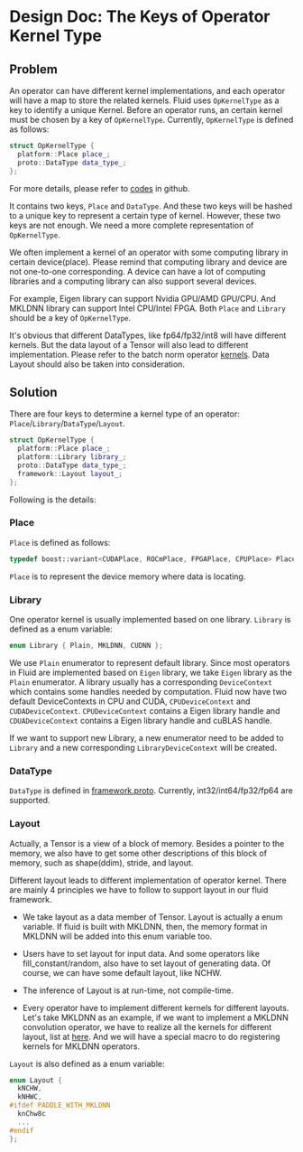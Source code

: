 # Design Doc: The Keys of Operator Kernel Type
## Problem
An operator can have different kernel implementations, and each operator will have a map to store the related kernels. Fluid uses `OpKernelType` as a key to identify a unique Kernel. Before an operator runs, an certain kernel must be chosen by a key of `OpKernelType`. Currently, `OpKernelType` is defined as follows:

```cpp
struct OpKernelType {
  platform::Place place_;
  proto::DataType data_type_;
};
```
For more details, please refer to [codes](https://github.com/PaddlePaddle/Paddle/blob/2d5ec16bc8a09fb8e0f62c89b116b0cd1d333907/paddle/framework/operator.h#L348-L374) in github.

It contains two keys, `Place` and `DataType`. And these two keys will be hashed to a unique key to represent a certain type of kernel. However, these two keys are not enough. We need a more complete representation of `OpKernelType`. 

We often implement a kernel of an operator with some computing library in certain device(place). Please remind that computing library and device are not one-to-one corresponding. A device can have a lot of computing libraries and a computing library can also support several devices. 

For example, Eigen library can support Nvidia GPU/AMD GPU/CPU. And MKLDNN library can support Intel CPU/Intel FPGA. Both `Place` and `Library` should be a key of `OpKernelType`.

It's obvious that different DataTypes, like fp64/fp32/int8 will have different kernels. But the data layout of a Tensor will also lead to different implementation. Please refer to the batch norm operator [kernels](https://github.com/PaddlePaddle/Paddle/blob/a948fac4d0ad7e0412d373b8aabeb711c2899563/paddle/operators/batch_norm_op.cc#L180-L209). Data Layout should also be taken into consideration.

## Solution

There are four keys to determine a kernel type of an operator: `Place`/`Library`/`DataType`/`Layout`.

```cpp
struct OpKernelType {
  platform::Place place_;
  platform::Library library_;
  proto::DataType data_type_;
  framework::Layout layout_;
};
```

Following is the details:

### Place

`Place` is defined as follows:

```cpp
typedef boost::variant<CUDAPlace, ROCmPlace, FPGAPlace, CPUPlace> Place;
```

`Place` is to represent the device memory where data is locating.


### Library

One operator kernel is usually implemented based on one library. `Library` is defined as a enum variable:

```cpp
enum Library { Plain, MKLDNN, CUDNN };
```

We use `Plain` enumerator to represent default library. Since most operators in Fluid are implemented based on `Eigen` library, we take `Eigen` library as the `Plain` enumerator.
A library usually has a corresponding `DeviceContext` which contains some handles needed by computation. Fluid now have two default DeviceContexts in CPU and CUDA, `CPUDeviceContext` and `CUDADeviceContext`. `CPUDeviceContext` contains a Eigen library handle and `CDUADeviceContext` contains a Eigen library handle and cuBLAS handle.

If we want to support new Library, a new enumerator need to be added to `Library` and a new corresponding `LibraryDeviceContext` will be created.


### DataType


`DataType` is defined in [framework.proto](https://github.com/PaddlePaddle/Paddle/blob/develop/paddle/framework/framework.proto). Currently, int32/int64/fp32/fp64 are supported.

### Layout

Actually, a Tensor is a view of a block of memory. Besides a pointer to the memory, we also have to get some other descriptions of this block of memory, such as shape(ddim), stride, and layout.

Different layout leads to different implementation of operator kernel. There are mainly 4 principles we have to follow to support layout in our fluid framework.

- We take layout as a data member of Tensor. Layout is actually a enum variable. If fluid is built with MKLDNN, then, the memory format in MKLDNN will be added into this enum variable too.

- Users have to set layout for input data. And some operators like fill_constant/random, also have to set layout of generating data. Of course, we can have some default layout, like NCHW.

- The inference of Layout is at run-time, not compile-time.

- Every operator have to implement different kernels for different layouts. Let's take MKLDNN as an example, if we want to implement a MKLDNN convolution operator, we have to realize all the kernels for different layout, list at [here](http://01org.github.io/mkl-dnn/structmkldnn_1_1memory.html). And we will have a special macro to do registering kernels for MKLDNN operators.

`Layout` is also defined as a enum variable:

```cpp
enum Layout {
  kNCHW,
  kNHWC,
#ifdef PADDLE_WITH_MKLDNN
  knChw8c
  ...
#endif
};
```
